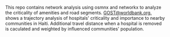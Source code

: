 This repo contains network analysis using osmnx and networkx to analyze the criticality of amenities and road segments.
[GOST@worldbank.org.](https://github.com/gc2300/sample_code/blob/master/Network_analysis/trajectory_analysis_for_hospital_cricality.ipynb) shows a trajectory analysis of hospitals' criticality and importance to nearby communities in Haiti. Additional travel distance when a hospital is removed is caculated and weighted by influenced communities' population.
